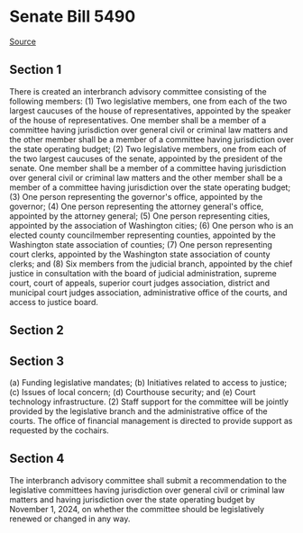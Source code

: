 # Senate Bill 5490

[Source](http://lawfilesext.leg.wa.gov/biennium/2021-22/Xml/Bills/Senate%20Bills/5490.xml)
## Section 1
There is created an interbranch advisory committee consisting of the following members:
(1) Two legislative members, one from each of the two largest caucuses of the house of representatives, appointed by the speaker of the house of representatives. One member shall be a member of a committee having jurisdiction over general civil or criminal law matters and the other member shall be a member of a committee having jurisdiction over the state operating budget;
(2) Two legislative members, one from each of the two largest caucuses of the senate, appointed by the president of the senate. One member shall be a member of a committee having jurisdiction over general civil or criminal law matters and the other member shall be a member of a committee having jurisdiction over the state operating budget;
(3) One person representing the governor's office, appointed by the governor;
(4) One person representing the attorney general's office, appointed by the attorney general;
(5) One person representing cities, appointed by the association of Washington cities;
(6) One person who is an elected county councilmember representing counties, appointed by the Washington state association of counties;
(7) One person representing court clerks, appointed by the Washington state association of county clerks; and
(8) Six members from the judicial branch, appointed by the chief justice in consultation with the board of judicial administration, supreme court, court of appeals, superior court judges association, district and municipal court judges association, administrative office of the courts, and access to justice board.

## Section 2

## Section 3
(a) Funding legislative mandates;
(b) Initiatives related to access to justice;
(c) Issues of local concern;
(d) Courthouse security; and
(e) Court technology infrastructure.
(2) Staff support for the committee will be jointly provided by the legislative branch and the administrative office of the courts. The office of financial management is directed to provide support as requested by the cochairs.

## Section 4
The interbranch advisory committee shall submit a recommendation to the legislative committees having jurisdiction over general civil or criminal law matters and having jurisdiction over the state operating budget by November 1, 2024, on whether the committee should be legislatively renewed or changed in any way.
